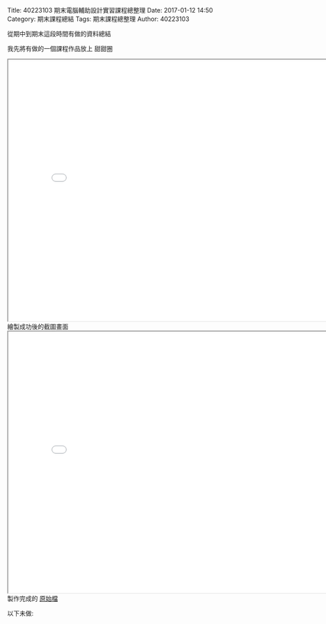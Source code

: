 Title: 40223103 期末電腦輔助設計實習課程總整理
Date: 2017-01-12 14:50
Category: 期末課程總結
Tags: 期末課程總整理
Author: 40223103

從期中到期末這段時間有做的資料總結

<!-- PELICAN_END_SUMMARY -->

我先將有做的一個課程作品放上
甜甜圈
<iframe src="./../data/threejs/20170112.html" width="800" height="600"></iframe>
繪製成功後的截圖畫面
<iframe src="./../data/threejs/甜甜圈.png" width="800" height="600"></iframe>
製作完成的
<a href="./../data/1215/1215.slvs">原始檔</a>

以下未做:
